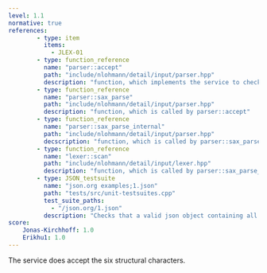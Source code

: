 ```yaml
---
level: 1.1
normative: true
references:
        - type: item
          items:
            - JLEX-01
        - type: function_reference
          name: "parser::accept"
          path: "include/nlohmann/detail/input/parser.hpp"
          description: "function, which implements the service to check for well-formed json"
        - type: function_reference
          name: "parser::sax_parse"
          path: "include/nlohmann/detail/input/parser.hpp"
          description: "function, which is called by parser::accept"
        - type: function_reference
          name: "parser::sax_parse_internal"
          path: "include/nlohmann/detail/input/parser.hpp"
          decscription: "function, which is called by parser::sax_parse"
        - type: function_reference
          name: "lexer::scan"
          path: "include/nlohmann/detail/input/lexer.hpp"
          description: "function, which is called by parser::sax_parse_internal to read input data"
        - type: JSON_testsuite
          name: "json.org examples;1.json"
          path: "tests/src/unit-testsuites.cpp"
          test_suite_paths:
            - "/json.org/1.json"
          description: "Checks that a valid json object containing all six structural characters is accepted."
score:
    Jonas-Kirchhoff: 1.0
    Erikhu1: 1.0
---
```


The service does accept the six structural characters.